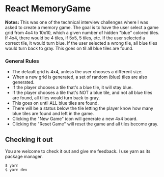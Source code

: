 # React MemoryGame

**Notes:**
This was one of the technical interview challenges where I was asked to create a memory game. The goal is to have the user select a game grid from 4x4 to 10x10, which a given number of hidden "blue" colored tiles. If 4x4, there would be 4 tiles, if 5x5, 5 tiles, etc. If the user selected a correct tile, it would turn blue. If the user selected a wrong tile, all blue tiles would turn back to gray. This goes on til all blue tiles are found.

### General Rules

- The default grid is 4x4, unless the user chooses a different size.
- When a new grid is generated, a set of random (blue) tiles are also generated.
- If the player chooses a tile that's a blue tile, it will stay blue.
- If the player chooses a tile that's NOT a blue tile, and not all blue tiles are found, all tilies would turn back to gray.
- This goes on until ALL blue tiles are found.
- There will be a status below the tile letting the player know how many blue tiles are found and left in the game.
- Clicking the "New Game" icon will generate a new 4x4 board.
- Clicking the "Reset Game" will reset the game and all tiles become gray.

## Checking it out

You are welcome to check it out and give me feedback. I use yarn as its package manager.

    $ yarn
    $ yarn dev
